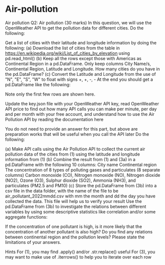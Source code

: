 # Air-pollution
Air pollution
Q2: Air pollution (30 marks)
In this question, we will use the OpenWeather API to get the pollution data for different cities. Do the following:

Get a list of cities with their latitude and longitude information by doing the following:
(a) Download the list of cities from the table in https://en.wikipedia.org/wiki/List_of_cities_by_elevation using pd.read_html()
(b) Keep all the rows except those with Americas as Continental Region in a pd.DataFrame. Only keep columns City Name/s, Continental Region, Latitude and Longitude. How many cities do you have in the pd.DataFrame?
(c) Convert the Latitude and Longitude from the use of "N", "E", "S", "W" to float with signs +, +, -, -
At the end you should get a pd.DataFrame like the following:


Note only the first few rows are shown here.

Update the key.json file with your OpenWeather API key, read OpenWeather API price to find out how many API calls you can make per minute, per day and per month with your free account, and understand how to use the Air Pollution API by reading the documentation here

You do not need to provide an answer for this part, but above are preparation works that will be useful when you call the API later
Do the following:

(a) Make API calls using the Air Pollution API to collect the current air pollution data of the cities from (1) using the latitude and longitude information from (1)
(b) Combine the result from (1) and (3a) in a pd.DataFrame with the following 10 columns:
City name
Continental region
The concentration of 8 types of polluting gases and particulates (8 separate columns)
Carbon monoxide (CO), Nitrogen monoxide (NO), Nitrogen dioxide (NO2), Ozone (O3), Sulphur dioxide (SO2), Ammonia (NH3), and particulates (PM2.5 and PM10)
(c) Store the pd.DataFrame from (3b) into a csv file in the data folder, with the name of the file to be air_pollutant_2022mmdd.csv with mm the month and dd the day you have collected the data. This file will help us to verify your result
Use the pd.DataFrame from (3b) to investigate the relations between different variables by using some descriptive statistics like correlation and/or some aggregate functions:

If the concentration of one pollutant is high, is it more likely that the concentration of another pollutant is also high?
Do you find any relations between continental region and the pollution levels?
Please state the limitations of your answers.

Hints
For (1), you may find .apply() and/or .str.replace() useful
For (3), you may want to make use of .iterrows() to help you to iterate over each row
